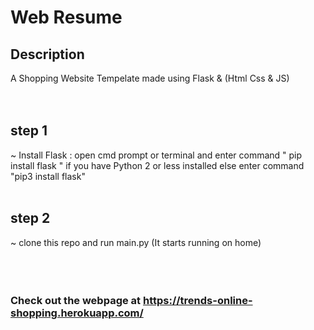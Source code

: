 # Web Resume

## Description

A Shopping Website Tempelate made using Flask & (Html Css & JS)  
<br>
<br>


## step 1

~ Install Flask : open cmd prompt or terminal and enter command " pip install flask " if you have Python 2 or less installed else enter command "pip3 install flask" 
<br>
<br>


## step 2


~ clone this repo and run main.py (It starts running on home)
<br>
<br>
<br>
<br>

### Check out the webpage at https://trends-online-shopping.herokuapp.com/
